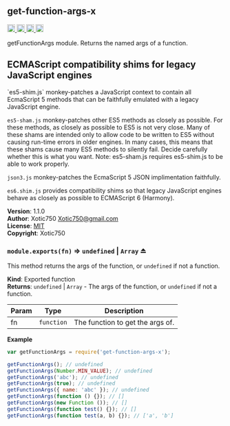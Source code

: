 <a name="module_get-function-args-x"></a>

## get-function-args-x
<a href="https://travis-ci.org/Xotic750/get-function-args-x"
title="Travis status">
<img
src="https://travis-ci.org/Xotic750/get-function-args-x.svg?branch=master"
alt="Travis status" height="18">
</a>
<a href="https://david-dm.org/Xotic750/get-function-args-x"
title="Dependency status">
<img src="https://david-dm.org/Xotic750/get-function-args-x.svg"
alt="Dependency status" height="18"/>
</a>
<a
href="https://david-dm.org/Xotic750/get-function-args-x#info=devDependencies"
title="devDependency status">
<img src="https://david-dm.org/Xotic750/get-function-args-x/dev-status.svg"
alt="devDependency status" height="18"/>
</a>
<a href="https://badge.fury.io/js/get-function-args-x" title="npm version">
<img src="https://badge.fury.io/js/get-function-args-x.svg"
alt="npm version" height="18">
</a>

getFunctionArgs module. Returns the named args of a function.

<h2>ECMAScript compatibility shims for legacy JavaScript engines</h2>
`es5-shim.js` monkey-patches a JavaScript context to contain all EcmaScript 5
methods that can be faithfully emulated with a legacy JavaScript engine.

`es5-sham.js` monkey-patches other ES5 methods as closely as possible.
For these methods, as closely as possible to ES5 is not very close.
Many of these shams are intended only to allow code to be written to ES5
without causing run-time errors in older engines. In many cases,
this means that these shams cause many ES5 methods to silently fail.
Decide carefully whether this is what you want. Note: es5-sham.js requires
es5-shim.js to be able to work properly.

`json3.js` monkey-patches the EcmaScript 5 JSON implimentation faithfully.

`es6.shim.js` provides compatibility shims so that legacy JavaScript engines
behave as closely as possible to ECMAScript 6 (Harmony).

**Version**: 1.1.0  
**Author**: Xotic750 <Xotic750@gmail.com>  
**License**: [MIT](&lt;https://opensource.org/licenses/MIT&gt;)  
**Copyright**: Xotic750  
<a name="exp_module_get-function-args-x--module.exports"></a>

### `module.exports(fn)` ⇒ <code>undefined</code> &#124; <code>Array</code> ⏏
This method returns the args of the function, or `undefined` if not
a function.

**Kind**: Exported function  
**Returns**: <code>undefined</code> &#124; <code>Array</code> - The args of the function, or `undefined` if
 not a function.  

| Param | Type | Description |
| --- | --- | --- |
| fn | <code>function</code> | The function to get the args of. |

**Example**  
```js
var getFunctionArgs = require('get-function-args-x');

getFunctionArgs(); // undefined
getFunctionArgs(Number.MIN_VALUE); // undefined
getFunctionArgs('abc'); // undefined
getFunctionArgs(true); // undefined
getFunctionArgs({ name: 'abc' }); // undefined
getFunctionArgs(function () {}); // []
getFunctionArgs(new Function ()); // []
getFunctionArgs(function test() {}); // []
getFunctionArgs(function test(a, b) {}); // ['a', 'b']
```
